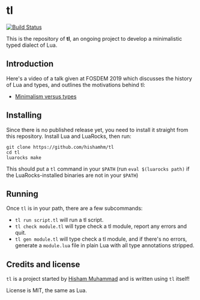 
tl
==

[![Build Status](https://travis-ci.org/hishamhm/tl.svg?branch=master)](https://travis-ci.org/hishamhm/tl)

This is the repository of **tl**, an ongoing project to develop a minimalistic typed dialect of Lua.

## Introduction

Here's a video of a talk given at FOSDEM 2019 which discusses the history of Lua and types,
and outlines the motivations behind tl:

* [Minimalism versus types](https://www.youtube.com/watch?v=OPyBQRndLUk)

## Installing

Since there is no published release yet, you need to install it straight
from this repository. Install Lua and LuaRocks, then run:

```
git clone https://github.com/hishamhm/tl
cd tl
luarocks make
```

This should put a `tl` command in your `$PATH` (run `eval $(luarocks path)` if
the LuaRocks-installed binaries are not in your `$PATH`)

## Running

Once `tl` is in your path, there are a few subcommands:

* `tl run script.tl` will run a tl script.
* `tl check module.tl` will type check a tl module, report any errors and
  quit.
* `tl gen module.tl` will type check a tl module, and if there's no errors,
  generate a `module.lua` file in plain Lua with all type annotations
  stripped.

## Credits and license

`tl` is a project started by [Hisham Muhammad](https://hisham.hm)
and is written using `tl` itself!

License is MIT, the same as Lua.
